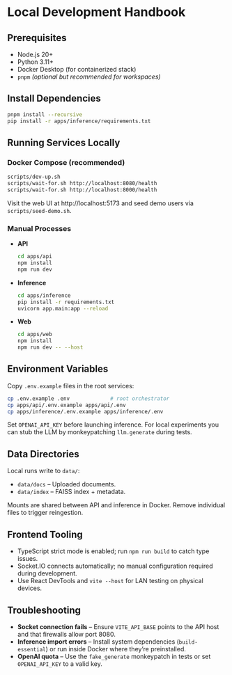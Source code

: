 # Local Development Handbook

## Prerequisites

- Node.js 20+
- Python 3.11+
- Docker Desktop (for containerized stack)
- `pnpm` *(optional but recommended for workspaces)*

## Install Dependencies

```bash
pnpm install --recursive
pip install -r apps/inference/requirements.txt
```

## Running Services Locally

### Docker Compose (recommended)

```bash
scripts/dev-up.sh
scripts/wait-for.sh http://localhost:8080/health
scripts/wait-for.sh http://localhost:8000/health
```

Visit the web UI at http://localhost:5173 and seed demo users via `scripts/seed-demo.sh`.

### Manual Processes

- **API**
  ```bash
  cd apps/api
  npm install
  npm run dev
  ```
- **Inference**
  ```bash
  cd apps/inference
  pip install -r requirements.txt
  uvicorn app.main:app --reload
  ```
- **Web**
  ```bash
  cd apps/web
  npm install
  npm run dev -- --host
  ```

## Environment Variables

Copy `.env.example` files in the root services:

```bash
cp .env.example .env             # root orchestrator
cp apps/api/.env.example apps/api/.env
cp apps/inference/.env.example apps/inference/.env
```

Set `OPENAI_API_KEY` before launching inference. For local experiments you can stub the LLM by monkeypatching `llm.generate` during tests.

## Data Directories

Local runs write to `data/`:

- `data/docs` – Uploaded documents.
- `data/index` – FAISS index + metadata.

Mounts are shared between API and inference in Docker. Remove individual files to trigger reingestion.

## Frontend Tooling

- TypeScript strict mode is enabled; run `npm run build` to catch type issues.
- Socket.IO connects automatically; no manual configuration required during development.
- Use React DevTools and `vite --host` for LAN testing on physical devices.

## Troubleshooting

- **Socket connection fails** – Ensure `VITE_API_BASE` points to the API host and that firewalls allow port 8080.
- **Inference import errors** – Install system dependencies (`build-essential`) or run inside Docker where they’re preinstalled.
- **OpenAI quota** – Use the `fake_generate` monkeypatch in tests or set `OPENAI_API_KEY` to a valid key.
